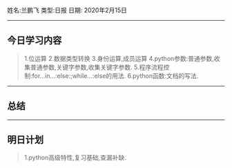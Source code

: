 姓名:兰鹏飞
类型:日报
日期: 2020年2月15日

***
## 今日学习内容 ##
>1.位运算
>2.数据类型转换
>3.身份运算,成员运算
>4.python参数:普通参数,收集普通参数,关键字参数,收集关键字参数.
>5.程序流程控制:for...in...:else:;while...:else的用法.
>6.python函数:文档的写法.
***
## 总结 ##
***
## 明日计划 ##
>1.python高级特性,复习基础,查漏补缺.
